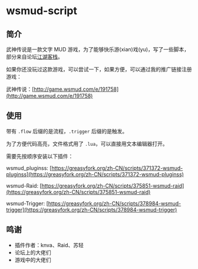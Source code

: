 # wsmud-script
## 简介

武神传说是一款文字 MUD 游戏，为了能够快乐游(xian)戏(yu)，写了一些脚本，部分来自论坛[江湖客栈](http://wsmud.bobcn.me/)。

如果你还没玩过这款游戏，可以尝试一下，如果方便，可以通过我的推广链接注册游戏：

武神传说：[http://game.wsmud.com/e/191758](http://game.wsmud.com/e/191758)

## 使用

带有 `.flow` 后缀的是流程，`.trigger` 后缀的是触发。

为了方便代码高亮，文件格式用了 `.lua`，可以直接用文本编辑器打开。

需要先按顺序安装以下插件：

wsmud_pluginss: [https://greasyfork.org/zh-CN/scripts/371372-wsmud-pluginss](https://greasyfork.org/zh-CN/scripts/371372-wsmud-pluginss)

wsmud-Raid: [https://greasyfork.org/zh-CN/scripts/375851-wsmud-raid](https://greasyfork.org/zh-CN/scripts/375851-wsmud-raid)

wsmud-Trigger: [https://greasyfork.org/zh-CN/scripts/378984-wsmud-trigger](https://greasyfork.org/zh-CN/scripts/378984-wsmud-trigger)

## 鸣谢

- 插件作者：knva、Raid、苏轻
- 论坛上的大佬们
- 游戏中的大佬们